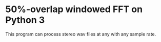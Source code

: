# 50%-overlap windowed FFT on Python 3
This program can process stereo wav files at any with any sample rate.
